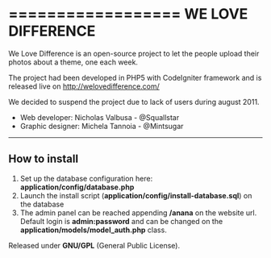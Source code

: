 ==================
WE LOVE DIFFERENCE
==================

We Love Difference is an open-source project to let the people upload their photos about a theme, one each week.

The project had been developed in PHP5 with CodeIgniter framework and is released live on http://welovedifference.com/

We decided to suspend the project due to lack of users during august 2011.

* Web developer: Nicholas Valbusa - @Squallstar
* Graphic designer: Michela Tannoia - @Mintsugar

--------------
How to install
--------------

1. Set up the database configuration here: **application/config/database.php**
2. Launch the install script (**application/config/install-database.sql**) on the database
3. The admin panel can be reached appending **/anana** on the website url. Default login is **admin:password** and can be changed on the **application/models/model_auth.php** class.


Released under **GNU/GPL** (General Public License).